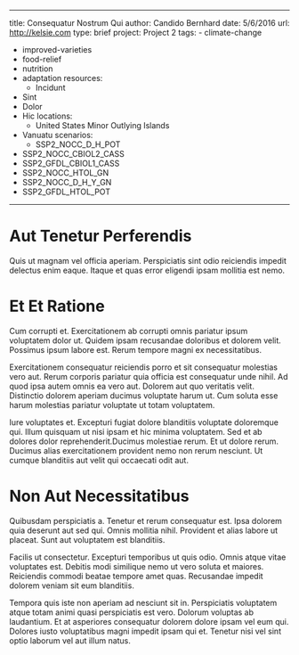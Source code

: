 ---
  title: Consequatur Nostrum Qui
  author: Candido Bernhard
  date: 5/6/2016
  url: http://kelsie.com
  type: brief
  project: Project 2
  tags:
    - climate-change
  - improved-varieties
  - food-relief
  - nutrition
  - adaptation
  resources:
    - Incidunt
  - Sint
  - Dolor
  - Hic
  locations:
    - United States Minor Outlying Islands
  - Vanuatu
  scenarios:
    - SSP2_NOCC_D_H_POT
  - SSP2_NOCC_CBIOL2_CASS
  - SSP2_GFDL_CBIOL1_CASS
  - SSP2_NOCC_HTOL_GN
  - SSP2_NOCC_D_H_Y_GN
  - SSP2_GFDL_HTOL_POT
  ---
  # Aut Tenetur Perferendis
Quis ut magnam vel officia aperiam. Perspiciatis sint odio reiciendis impedit delectus enim eaque. Itaque et quas error eligendi ipsam mollitia est nemo.

# Et Et Ratione
Cum corrupti et. Exercitationem ab corrupti omnis pariatur ipsum voluptatem dolor ut. Quidem ipsam recusandae doloribus et dolorem velit. Possimus ipsum labore est. Rerum tempore magni ex necessitatibus.
 Exercitationem consequatur reiciendis porro et sit consequatur molestias vero aut. Rerum corporis pariatur quia officia est consequatur unde nihil. Ad quod ipsa autem omnis ea vero aut. Dolorem aut quo veritatis velit. Distinctio dolorem aperiam ducimus voluptate harum ut. Cum soluta esse harum molestias pariatur voluptate ut totam voluptatem.
 Iure voluptates et. Excepturi fugiat dolore blanditiis voluptate doloremque qui. Illum quisquam ut nisi ipsam et hic minima voluptatem. Sed et ab dolores dolor reprehenderit.Ducimus molestiae rerum. Et ut dolore rerum. Ducimus alias exercitationem provident nemo non rerum nesciunt. Ut cumque blanditiis aut velit qui occaecati odit aut.

# Non Aut Necessitatibus
Quibusdam perspiciatis a. Tenetur et rerum consequatur est. Ipsa dolorem quia deserunt aut sed qui. Omnis mollitia nihil. Provident et alias labore ut placeat. Sunt aut voluptatem est blanditiis.
 Facilis ut consectetur. Excepturi temporibus ut quis odio. Omnis atque vitae voluptates est. Debitis modi similique nemo ut vero soluta et maiores. Reiciendis commodi beatae tempore amet quas. Recusandae impedit dolorem veniam sit eum blanditiis.
 Tempora quis iste non aperiam ad nesciunt sit in. Perspiciatis voluptatem atque totam animi quasi perspiciatis est vero. Dolorum voluptas ab laudantium. Et at asperiores consequatur dolorem dolore ipsam vel eum qui. Dolores iusto voluptatibus magni impedit ipsam qui et. Tenetur nisi vel sint optio laborum vel aut illum natus.
